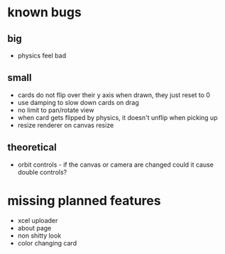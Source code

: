 # known bugs
## big
* physics feel bad
## small
* cards do not flip over their y axis when drawn, they just reset to 0
* use damping to slow down cards on drag
* no limit to pan/rotate view
* when card gets flipped by physics, it doesn't unflip when picking up
* resize renderer on canvas resize
## theoretical
* orbit controls - if the canvas or camera are changed could it cause double controls?

# missing planned features
* xcel uploader
* about page
* non shitty look
* color changing card